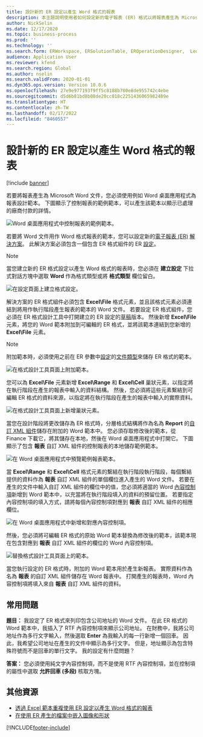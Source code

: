 ```yaml
---
title: 設計新的 ER 設定以產生 Word 格式的報表
description: 本主題說明使用者如何設定新的電子報表 (ER) 格式以將報表產生為 Microsoft Word 文件。
author: NickSelin
ms.date: 12/17/2020
ms.topic: business-process
ms.prod: ''
ms.technology: ''
ms.search.form: ERWorkspace, ERSolutionTable, EROperationDesigner,  LedgerJournalTable, LedgerJournalTransVendPaym
audience: Application User
ms.reviewer: kfend
ms.search.region: Global
ms.author: nselin
ms.search.validFrom: 2020-01-01
ms.dyn365.ops.version: Version 10.0.6
ms.openlocfilehash: 27e9e977193f9ff5c8188b780e8de955742c4ebe
ms.sourcegitcommit: d5d6b81bd8b08de20cc018c2251436065982489e
ms.translationtype: HT
ms.contentlocale: zh-TW
ms.lasthandoff: 02/17/2022
ms.locfileid: "8460557"
---
```

# <a name="design-a-new-er-configuration-to-generate-reports-in-word-format"></a>設計新的 ER 設定以產生 Word 格式的報表

[!include [banner](../includes/banner.md)]

若要將報表產生為 Microsoft Word 文件，您必須使用例如 Word 桌面應用程式為報表設計範本。 下圖顯示了控制報表的範例範本，可以產生該範本以顯示已處理的廠商付款的詳情。

![Word 桌面應用程式中控制報表的範例範本。](./media/er-design-configuration-word-image1.png)

若要將 Word 文件用作 Word 格式報表的範本，您可以設定新的[電子報表 (ER)](general-electronic-reporting.md) [解決方案](er-quick-start1-new-solution.md)。 此解決方案必須包含一個包含 ER 格式組件的 ER [設定](general-electronic-reporting.md#Configuration)。

> [!NOTE]
> 當您建立新的 ER 格式設定以產生 Word 格式的報表時，您必須在 **建立設定** 下拉式對話方塊中選取 **Word** 作為格式類型或將 **格式類型** 欄位留白。

![在設定頁面上建立格式設定。](./media/er-design-configuration-word-image2.gif)

解決方案的 ER 格式組件必須包含 **Excel\\File** 格式元素，並且該格式元素必須連結到將用作執行階段產生報表的範本的 Word 文件。 若要設定 ER 格式組件，您必須在 ER 格式設計工具中打開建立的 ER 設定的[草稿](general-electronic-reporting.md#component-versioning)版本。 然後新增 **Excel\\File** 元素，將您的 Word 範本附加到可編輯的 ER 格式，並將該範本連結到您新增的 **Excel\\File** 元素。

> [!NOTE]
> 附加範本時，必須使用之前在 ER 參數中[設定](electronic-reporting-er-configure-parameters.md#parameters-to-manage-documents)的[文件類型](../../fin-ops/organization-administration/configure-document-management.md#configure-document-types)來儲存 ER 格式的範本。

![在格式設計工具頁面上附加範本。](./media/er-design-configuration-word-image3.gif)

您可以為 **Excel\\File** 元素新增 **Excel\\Range** 和 **Excel\\Cell** 巢狀元素，以指定將在執行階段在產生的報表中輸入的資料結構。 然後，您必須將這些元素繫結到可編輯 ER 格式的資料來源，以指定將在執行階段在產生的報表中輸入的實際資料。

![在格式設計工具頁面上新增巢狀元素。](./media/er-design-configuration-word-image4.gif)

當您在設計階段將更改儲存為 ER 格式時，分層格式結構將作為名為 **Report** 的[自訂 XML 組件](/visualstudio/vsto/custom-xml-parts-overview)儲存在附加的 Word 範本中。 您必須存取修改後的範本，從 Finance 下載它，將其儲存在本地，然後在 Word 桌面應用程式中打開它。 下圖顯示了包含 **報表** 自訂 XML 組件的控制報表的本地儲存範例範本。

![在 Word 桌面應用程式中預覽範例報表範本。](./media/er-design-configuration-word-image5.gif)

當 **Excel\\Range** 和 **Excel\\Cell** 格式元素的繫結在執行階段執行階段，每個繫結提供的資料作為 **報表** 自訂 XML 組件的單個欄位進入產生的 Word 文件。 若要在產生的文件中輸入自訂 XML 組件的欄位中的值，您必須將適當的 Word [內容控制項](/office/client-developer/word/content-controls-in-word)新增到 Word 範本中，以充當將在執行階段填入的資料的預留位置。 若要指定內容控制項的填入方式，請將每個內容控制項對應到 **報表** 自訂 XML 組件的相應欄位。

![在 Word 桌面應用程式中新增和對應內容控制項。](./media/er-design-configuration-word-image6.gif)

然後，您必須將可編輯 ER 格式的原始 Word 範本替換為修改後的範本，該範本現在包含對應到 **報表** 自訂 XML 組件的欄位的 Word 內容控制項。

![替換格式設計工具頁面上的範本。](./media/er-design-configuration-word-image7.gif)

當您執行設定的 ER 格式時，附加的 Word 範本用於產生新報表。 實際資料作為名為 **報表** 的自訂 XML 組件儲存在 Word 報表中。 打開產生的報表時，Word 內容控制項將填入來自 **報表** 自訂 XML 組件的資料。

## <a name="frequently-asked-questions"></a>常用問題

**題目：** 我設定了 ER 格式來列印包含公司地址的 Word 文件。 在此 ER 格式的 Word 範本中，我插入了 RTF 內容控制項來顯示公司地址。 在財務中，我將公司地址作為多行文字輸入，然後選取 **Enter** 為我輸入的每一行新增一個回車。 因此，我希望公司地址在產生的文件中顯示為多行文字。 但是，地址顯示為包含特殊符號而不是回車的單行文字。 我的設定有什麼問題？

**答案：** 您必須使用純文字內容控制項，而不是使用 RTF 內容控制項，並在控制項的屬性中選取 **允許回車 (多段)** 核取方塊。

## <a name="additional-resources"></a>其他資源

- [透過 Excel 範本重複使用 ER 設定以產生 Word 格式的報表](./tasks/er-design-configuration-word-2016-11.md)
- [在使用 ER 產生的檔案中嵌入圖像和形狀](electronic-reporting-embed-images-shapes.md#embed-an-image-in-a-word-document)


[!INCLUDE[footer-include](../../../includes/footer-banner.md)]
